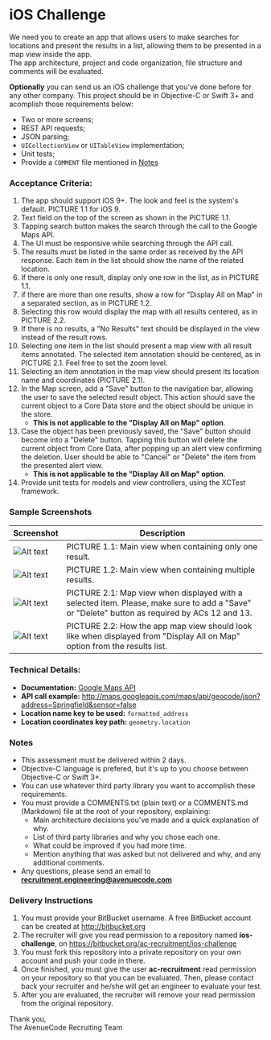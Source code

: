 # iOS Challenge

We need you to create an app that allows users to make searches for locations and present the results in a list, allowing them to be presented in a map view inside the app.  
The app architecture, project and code organization, file structure and comments will be evaluated.

**Optionally** you can send us an iOS challenge that you've done before for any other company. This project should be in Objective-C or Swift 3+ and acomplish those requirements below:

 - Two or more screens;
 - REST API requests;
 - JSON parsing;
 - `UICollectionView` or `UITableView` implementation;
 - Unit tests;
 - Provide a `COMMENT` file mentioned in [Notes](#notes)

### Acceptance Criteria:

1. The app should support iOS 9+. The look and feel is the system's default. PICTURE 1.1 for iOS 9.
1. Text field on the top of the screen as shown in the PICTURE 1.1.
1. Tapping search button makes the search through the call to the Google Maps API.
1. The UI must be responsive while searching through the API call.
1. The results must be listed in the same order as received by the API response. Each item in the list should show the name of the related location.
1. If there is only one result, display only one row in the list, as in PICTURE 1.1.
1. if there are more than one results, show a row for "Display All on Map" in a separated section, as in PICTURE 1.2.
1. Selecting this row would display the map with all results centered, as in PICTURE 2.2.
1. If there is no results, a "No Results" text should be displayed in the view instead of the result rows.
1. Selecting one item in the list should present a map view with all result items annotated. The selected item annotation should be centered, as in PICTURE 2.1. Feel free to set the zoom level.
1. Selecting an item annotation in the map view should present its location name and coordinates (PICTURE 2.1).
1. In the Map screen, add a "Save" button to the navigation bar, allowing the user to save the selected result object. This action should save the current object to a Core Data store and the object should be unique in the store.
    * **This is not applicable to the "Display All on Map" option**.
1. Case the object has been previously saved, the "Save" button should become into a "Delete" button. Tapping this button will delete the current object from Core Data, after popping up an alert view confirming the deletion. User should be able to "Cancel" or "Delete" the item from the presented alert view.
    * **This is not applicable to the "Display All on Map" option**.
1. Provide unit tests for models and view controllers, using the XCTest framework.

### Sample Screenshots

Screenshot | Description
-----------|-------------
![Alt text](https://bitbucket.org/ac-recruitment/ios-challenge/raw/master/screenshots/one_item.png "PICTURE 1.1") | PICTURE 1.1: Main view when containing only one result.
![Alt text](https://bitbucket.org/ac-recruitment/ios-challenge/raw/master/screenshots/many_items.png "PICTURE 1.2") | PICTURE 1.2: Main view when containing multiple results.
![Alt text](https://bitbucket.org/ac-recruitment/ios-challenge/raw/master/screenshots/mapview.png "PICTURE 2.1") | PICTURE 2.1: Map view when displayed with a selected item. Please, make sure to add a "Save" or "Delete" button as required by ACs 12 and 13.
![Alt text](https://bitbucket.org/ac-recruitment/ios-challenge/raw/master/screenshots/mapview_all.png "PICTURE 2.2") | PICTURE 2.2: How the app map view should look like when displayed from "Display All on Map" option from the results list.

### Technical Details:

* **Documentation:** [Google Maps API](https://developers.google.com/maps/documentation/geocoding/)
* **API call example:** http://maps.googleapis.com/maps/api/geocode/json?address=Springfield&sensor=false
* **Location name key to be used:** `formatted_address`
* **Location coordinates key path:** `geometry.location`

### Notes

* This assessment must be delivered within 2 days.
* Objective-C language is prefered, but it's up to you choose between Objective-C or Swift 3+.
* You can use whatever third party library you want to accomplish these requirements.
* You must provide a COMMENTS.txt (plain text) or a COMMENTS.md (Markdown) file at the root of your repository, explaining:
    * Main architecture decisions you've made and a quick explanation of why.
    * List of third party libraries and why you chose each one.
    * What could be improved if you had more time.
    * Mention anything that was asked but not delivered and why, and any additional comments.
* Any questions, please send an email to **recruitment.engineering@avenuecode.com**

### Delivery Instructions

1. You must provide your BitBucket username. A free BitBucket account can be created at http://bitbucket.org
1. The recruiter will give you read permission to a repository named **ios-challenge**, on https://bitbucket.org/ac-recruitment/ios-challenge
1. You must fork this repository into a private repository on your own account and push your code in there.
1. Once finished, you must give the user **ac-recruitment** read permission on your repository so that you can be evaluated. Then, please contact back your recruiter and he/she will get an engineer to evaluate your test.
1. After you are evaluated, the recruiter will remove your read permission from the original repository.

Thank you,  
The AvenueCode Recruiting Team